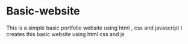 # Basic-website
This is a simple basic portfolio website using html , css and javascript
I creates this basic website using html css and js
